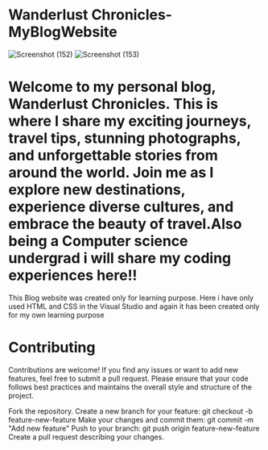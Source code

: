 # Wanderlust Chronicles-MyBlogWebsite
![Screenshot (152)](https://github.com/SukanyaGhosh6/Website-Wanderlust-Chronicles-MyBlog/assets/78369568/3f0d70c2-da71-4721-aa23-77a1886e8dc6)
![Screenshot (153)](https://github.com/SukanyaGhosh6/Website-Wanderlust-Chronicles-MyBlog/assets/78369568/cf5fc231-6d97-405c-a173-00051766824a)
# Welcome to my personal blog, Wanderlust Chronicles. This is where I share my exciting journeys, travel tips, stunning photographs, and unforgettable stories from around the world. Join me as I explore new destinations, experience diverse cultures, and embrace the beauty of travel.Also being a Computer science undergrad i will share my coding experiences here!!
 This Blog website was created only for learning purpose.
 Here i have only used HTML and CSS in the Visual Studio and again it has been created only for my own learning purpose
# Contributing
Contributions are welcome! If you find any issues or want to add new features, feel free to submit a pull request. Please ensure that your code follows best practices and maintains the overall style and structure of the project.

Fork the repository.
Create a new branch for your feature: git checkout -b feature-new-feature
Make your changes and commit them: git commit -m "Add new feature"
Push to your branch: git push origin feature-new-feature
Create a pull request describing your changes.
